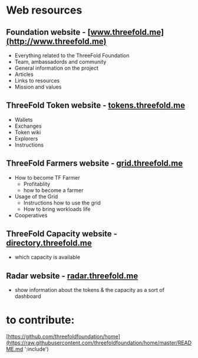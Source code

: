 # Web resources

## Foundation website - [www.threefold.me](http://www.threefold.me)

- Everything related to the ThreeFold Foundation
- Team, ambassadords and community
- General information on the project
- Articles
- Links to resources
- Mission and values


## ThreeFold Token website - [tokens.threefold.me](https://tokens.threefold.me)

- Wallets
- Exchanges
- Token wiki
- Explorers
- Instructions

## ThreeFold Farmers website - [grid.threefold.me](https://www.tffarmers.com/)

- How to become TF Farmer
    - Profitablity
    - how to become a farmer
- Usage of the Grid
    - Instructions how to use the grid
    - How to bring workloads life
- Cooperatives

## ThreeFold Capacity website - [directory.threefold.me](http://directory.threefold.me)

- which capacity is available

## Radar website - [radar.threefold.me](http://radar.threefold.me)

- show information about the tokens & the capacity as a sort of dashboard


# to contribute:

[https://github.com/threefoldfoundation/home](https://raw.githubusercontent.com/threefoldfoundation/home/master/README.md ':include')